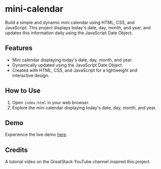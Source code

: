 # mini-calendar

Build a simple and dynamic mini calendar using HTML, CSS, and JavaScript. This project displays today's date, day, month, and year, and updates this information daily using the JavaScript Date Object.

## Features

- Mini calendar displaying today's date, day, month, and year.
- Dynamically updated using the JavaScript Date Object.
- Created with HTML, CSS, and JavaScript for a lightweight and interactive design.

## How to Use

1. Open `index.html` in your web browser.
2. Explore the mini calendar displaying today's date, day, month, and year.

## Demo

Experience the live demo [here](https://chamindud.github.io/mini-calendar/).

## Credits

A tutorial video on the GreatStack YouTube channel inspired this project.
